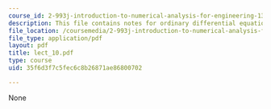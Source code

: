 ```yaml
---
course_id: 2-993j-introduction-to-numerical-analysis-for-engineering-13-002j-spring-2005
description: This file contains notes for ordinary differential equations.
file_location: /coursemedia/2-993j-introduction-to-numerical-analysis-for-engineering-13-002j-spring-2005/35f6d3f7c5fec6c8b26871ae86800702_lect_10.pdf
file_type: application/pdf
layout: pdf
title: lect_10.pdf
type: course
uid: 35f6d3f7c5fec6c8b26871ae86800702

---
```

None